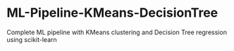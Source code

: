 # ML-Pipeline-KMeans-DecisionTree
Complete ML pipeline with KMeans clustering and Decision Tree regression using scikit-learn
